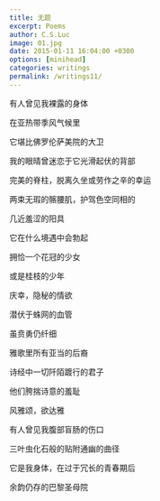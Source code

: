 ```yaml
---
title: 无题
excerpt: Poems
author: C.S.Luc
image: 01.jpg
date: 2015-01-11 16:04:00 +0300
options: [minihead]
categories: writings
permalink: /writings11/
---
```


有人曾见我裸露的身体

在亚热带季风气候里

它堪比佛罗伦萨美院的大卫

我的眼晴曾迷恋于它光滑起伏的背部

完美的脊柱，脱离久坐或劳作之辛的幸运

两束无瑕的髂腰肌，护驾色空同相的

几近羞涩的阳具

它在什么境遇中会勃起

拥恰一个花冠的少女

或是桂枝的少年

庆幸，隐秘的情欲

潜伏于蛛网的血管

虽贲勇仍纤细

雅歌里所有亚当的后裔

诗经中一切阡陌踱行的君子

他们胯揣诗意的羞耻

风雅颂，欲达雅



有人曾见我腹部盲肠的伤口

三叶虫化石般的贴附通幽的曲径

它是我身体，在过于冗长的青春期后

余韵仍存的巴黎圣母院